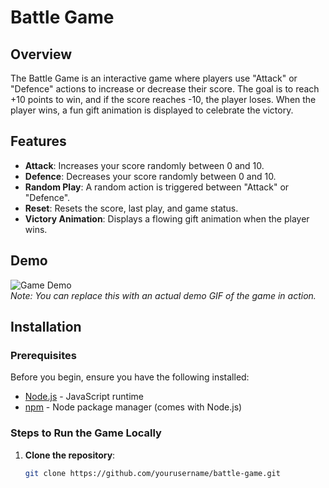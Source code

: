 # Battle Game

## Overview

The Battle Game is an interactive game where players use "Attack" or "Defence" actions to increase or decrease their score. The goal is to reach +10 points to win, and if the score reaches -10, the player loses. When the player wins, a fun gift animation is displayed to celebrate the victory.

## Features

- **Attack**: Increases your score randomly between 0 and 10.
- **Defence**: Decreases your score randomly between 0 and 10.
- **Random Play**: A random action is triggered between "Attack" or "Defence".
- **Reset**: Resets the score, last play, and game status.
- **Victory Animation**: Displays a flowing gift animation when the player wins.

## Demo

![Game Demo](./images/game-demo.gif)  
*Note: You can replace this with an actual demo GIF of the game in action.*

## Installation

### Prerequisites

Before you begin, ensure you have the following installed:

- [Node.js](https://nodejs.org/) - JavaScript runtime
- [npm](https://www.npmjs.com/) - Node package manager (comes with Node.js)

### Steps to Run the Game Locally

1. **Clone the repository**:
   ```bash
   git clone https://github.com/yourusername/battle-game.git
